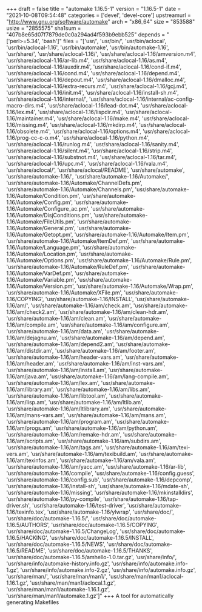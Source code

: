 +++
draft = false
title = "automake 1.16.5-1"
version = "1.16.5-1"
date = "2021-10-08T09:54:48"
categories = ['devel', 'devel-core']
upstreamurl = "http://www.gnu.org/software/automake"
arch = "x86_64"
size = "853588"
usize = "2855575"
sha1sum = "407b8e65d07f7879de0c0a294ad4f593b9ebb525"
depends = "['perl>=5.34', 'bash']"
files = "['usr/', 'usr/bin/', 'usr/bin/aclocal', 'usr/bin/aclocal-1.16', 'usr/bin/automake', 'usr/bin/automake-1.16', 'usr/share/', 'usr/share/aclocal-1.16/', 'usr/share/aclocal-1.16/amversion.m4', 'usr/share/aclocal-1.16/ar-lib.m4', 'usr/share/aclocal-1.16/as.m4', 'usr/share/aclocal-1.16/auxdir.m4', 'usr/share/aclocal-1.16/cond-if.m4', 'usr/share/aclocal-1.16/cond.m4', 'usr/share/aclocal-1.16/depend.m4', 'usr/share/aclocal-1.16/depout.m4', 'usr/share/aclocal-1.16/dmalloc.m4', 'usr/share/aclocal-1.16/extra-recurs.m4', 'usr/share/aclocal-1.16/gcj.m4', 'usr/share/aclocal-1.16/init.m4', 'usr/share/aclocal-1.16/install-sh.m4', 'usr/share/aclocal-1.16/internal/', 'usr/share/aclocal-1.16/internal/ac-config-macro-dirs.m4', 'usr/share/aclocal-1.16/lead-dot.m4', 'usr/share/aclocal-1.16/lex.m4', 'usr/share/aclocal-1.16/lispdir.m4', 'usr/share/aclocal-1.16/maintainer.m4', 'usr/share/aclocal-1.16/make.m4', 'usr/share/aclocal-1.16/missing.m4', 'usr/share/aclocal-1.16/mkdirp.m4', 'usr/share/aclocal-1.16/obsolete.m4', 'usr/share/aclocal-1.16/options.m4', 'usr/share/aclocal-1.16/prog-cc-c-o.m4', 'usr/share/aclocal-1.16/python.m4', 'usr/share/aclocal-1.16/runlog.m4', 'usr/share/aclocal-1.16/sanity.m4', 'usr/share/aclocal-1.16/silent.m4', 'usr/share/aclocal-1.16/strip.m4', 'usr/share/aclocal-1.16/substnot.m4', 'usr/share/aclocal-1.16/tar.m4', 'usr/share/aclocal-1.16/upc.m4', 'usr/share/aclocal-1.16/vala.m4', 'usr/share/aclocal/', 'usr/share/aclocal/README', 'usr/share/automake', 'usr/share/automake-1.16/', 'usr/share/automake-1.16/Automake/', 'usr/share/automake-1.16/Automake/ChannelDefs.pm', 'usr/share/automake-1.16/Automake/Channels.pm', 'usr/share/automake-1.16/Automake/Condition.pm', 'usr/share/automake-1.16/Automake/Config.pm', 'usr/share/automake-1.16/Automake/Configure_ac.pm', 'usr/share/automake-1.16/Automake/DisjConditions.pm', 'usr/share/automake-1.16/Automake/FileUtils.pm', 'usr/share/automake-1.16/Automake/General.pm', 'usr/share/automake-1.16/Automake/Getopt.pm', 'usr/share/automake-1.16/Automake/Item.pm', 'usr/share/automake-1.16/Automake/ItemDef.pm', 'usr/share/automake-1.16/Automake/Language.pm', 'usr/share/automake-1.16/Automake/Location.pm', 'usr/share/automake-1.16/Automake/Options.pm', 'usr/share/automake-1.16/Automake/Rule.pm', 'usr/share/automake-1.16/Automake/RuleDef.pm', 'usr/share/automake-1.16/Automake/VarDef.pm', 'usr/share/automake-1.16/Automake/Variable.pm', 'usr/share/automake-1.16/Automake/Version.pm', 'usr/share/automake-1.16/Automake/Wrap.pm', 'usr/share/automake-1.16/Automake/XFile.pm', 'usr/share/automake-1.16/COPYING', 'usr/share/automake-1.16/INSTALL', 'usr/share/automake-1.16/am/', 'usr/share/automake-1.16/am/check.am', 'usr/share/automake-1.16/am/check2.am', 'usr/share/automake-1.16/am/clean-hdr.am', 'usr/share/automake-1.16/am/clean.am', 'usr/share/automake-1.16/am/compile.am', 'usr/share/automake-1.16/am/configure.am', 'usr/share/automake-1.16/am/data.am', 'usr/share/automake-1.16/am/dejagnu.am', 'usr/share/automake-1.16/am/depend.am', 'usr/share/automake-1.16/am/depend2.am', 'usr/share/automake-1.16/am/distdir.am', 'usr/share/automake-1.16/am/footer.am', 'usr/share/automake-1.16/am/header-vars.am', 'usr/share/automake-1.16/am/header.am', 'usr/share/automake-1.16/am/inst-vars.am', 'usr/share/automake-1.16/am/install.am', 'usr/share/automake-1.16/am/java.am', 'usr/share/automake-1.16/am/lang-compile.am', 'usr/share/automake-1.16/am/lex.am', 'usr/share/automake-1.16/am/library.am', 'usr/share/automake-1.16/am/libs.am', 'usr/share/automake-1.16/am/libtool.am', 'usr/share/automake-1.16/am/lisp.am', 'usr/share/automake-1.16/am/ltlib.am', 'usr/share/automake-1.16/am/ltlibrary.am', 'usr/share/automake-1.16/am/mans-vars.am', 'usr/share/automake-1.16/am/mans.am', 'usr/share/automake-1.16/am/program.am', 'usr/share/automake-1.16/am/progs.am', 'usr/share/automake-1.16/am/python.am', 'usr/share/automake-1.16/am/remake-hdr.am', 'usr/share/automake-1.16/am/scripts.am', 'usr/share/automake-1.16/am/subdirs.am', 'usr/share/automake-1.16/am/tags.am', 'usr/share/automake-1.16/am/texi-vers.am', 'usr/share/automake-1.16/am/texibuild.am', 'usr/share/automake-1.16/am/texinfos.am', 'usr/share/automake-1.16/am/vala.am', 'usr/share/automake-1.16/am/yacc.am', 'usr/share/automake-1.16/ar-lib', 'usr/share/automake-1.16/compile', 'usr/share/automake-1.16/config.guess', 'usr/share/automake-1.16/config.sub', 'usr/share/automake-1.16/depcomp', 'usr/share/automake-1.16/install-sh', 'usr/share/automake-1.16/mdate-sh', 'usr/share/automake-1.16/missing', 'usr/share/automake-1.16/mkinstalldirs', 'usr/share/automake-1.16/py-compile', 'usr/share/automake-1.16/tap-driver.sh', 'usr/share/automake-1.16/test-driver', 'usr/share/automake-1.16/texinfo.tex', 'usr/share/automake-1.16/ylwrap', 'usr/share/doc/', 'usr/share/doc/automake-1.16.5/', 'usr/share/doc/automake-1.16.5/AUTHORS', 'usr/share/doc/automake-1.16.5/COPYING', 'usr/share/doc/automake-1.16.5/ChangeLog', 'usr/share/doc/automake-1.16.5/HACKING', 'usr/share/doc/automake-1.16.5/INSTALL', 'usr/share/doc/automake-1.16.5/NEWS', 'usr/share/doc/automake-1.16.5/README', 'usr/share/doc/automake-1.16.5/THANKS', 'usr/share/doc/automake-1.16.5/amhello-1.0.tar.gz', 'usr/share/info/', 'usr/share/info/automake-history.info.gz', 'usr/share/info/automake.info-1.gz', 'usr/share/info/automake.info-2.gz', 'usr/share/info/automake.info.gz', 'usr/share/man/', 'usr/share/man/man1/', 'usr/share/man/man1/aclocal-1.16.1.gz', 'usr/share/man/man1/aclocal.1.gz', 'usr/share/man/man1/automake-1.16.1.gz', 'usr/share/man/man1/automake.1.gz']"
+++
A tool for automatically generating Makefiles
